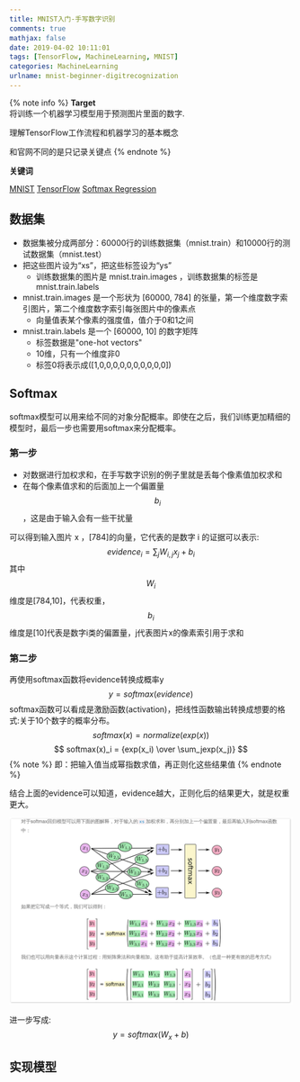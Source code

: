 ```yaml
---
title: MNIST入门-手写数字识别
comments: true
mathjax: false
date: 2019-04-02 10:11:01
tags: [TensorFlow, MachineLearning, MNIST]
categories: MachineLearning
urlname: mnist-beginner-digitrecognization
---
```


<meta name="referrer" content="no-referrer" />

{% note info %}
**Target**  
将训练一个机器学习模型用于预测图片里面的数字.  

理解TensorFlow工作流程和机器学习的基本概念

和官网不同的是只记录关键点
{% endnote %}
<!--more-->
**关键词**

[MNIST](http://yann.lecun.com/exdb/mnist/)
[TensorFlow](http://www.tensorfly.cn/tfdoc/tutorials/mnist_beginners.html)
[Softmax Regression](https://blog.csdn.net/google19890102/article/details/41594889)

## 数据集
- 数据集被分成两部分：60000行的训练数据集（mnist.train）和10000行的测试数据集（mnist.test）
- 把这些图片设为“xs”，把这些标签设为“ys”
  - 训练数据集的图片是 mnist.train.images ，训练数据集的标签是 mnist.train.labels
- mnist.train.images 是一个形状为 [60000, 784] 的张量，第一个维度数字索引图片，第二个维度数字索引每张图片中的像素点
  - 向量值表某个像素的强度值，值介于0和1之间
- mnist.train.labels 是一个 [60000, 10] 的数字矩阵
  - 标签数据是"one-hot vectors"
  - 10维，只有一个维度非0
  - 标签0将表示成([1,0,0,0,0,0,0,0,0,0,0])

## Softmax
softmax模型可以用来给不同的对象分配概率。即使在之后，我们训练更加精细的模型时，最后一步也需要用softmax来分配概率。

### 第一步
- 对数据进行加权求和，在手写数字识别的例子里就是丢每个像素值加权求和
- 在每个像素值求和的后面加上一个偏置量$$ b_i $$，这是由于输入会有一些干扰量

可以得到输入图片 x ，[784]的向量，它代表的是数字 i 的证据可以表示:
$$ evidence_i = \sum_jW_{i,j}x_j+b_i $$
其中$$ W_i $$维度是[784,10]，代表权重，$$ b_i $$维度是[10]代表是数字i类的偏置量，j代表图片x的像素索引用于求和

### 第二步
再使用softmax函数将evidence转换成概率y
$$ y=softmax(evidence) $$
softmax函数可以看成是激励函数(activation)，把线性函数输出转换成想要的格式:关于10个数字的概率分布。
$$ softmax(x) = normalize(exp(x)) $$
$$ softmax(x)_i = {exp(x_i) \over \sum_jexp(x_j)} $$
{% note %}
即：把输入值当成幂指数求值，再正则化这些结果值
{% endnote %}

结合上面的evidence可以知道，evidence越大，正则化后的结果更大，就是权重更大。

![x](https://raw.githubusercontent.com/HanielF/ImageRepo/main/blog/2022-04-11-20-10-35-uuTCLX.png)

进一步写成:
$$ y = softmax(W_x + b) $$

## 实现模型



